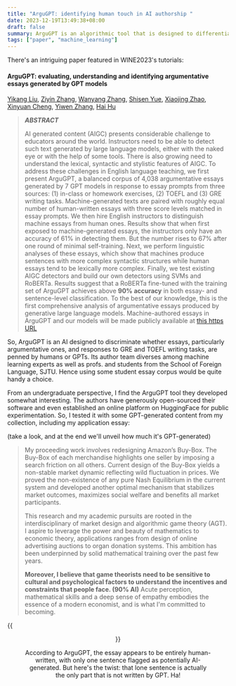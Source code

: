 ```yaml
---
title: "ArguGPT: identifying human touch in AI authorship "
date: 2023-12-19T13:49:38+08:00
draft: false
summary: ArguGPT is an algorithmic tool that is designed to differentiate GPT-generated argumentative essays. But it seems that at least for now, it's accuracy is doubtful.
tags: ["paper", "machine_learning"]
---
```


There's an intriguing paper featured in WINE2023's tutorials:

#### ArguGPT: evaluating, understanding and identifying argumentative essays generated by GPT models

[Yikang Liu](https://arxiv.org/search/cs?searchtype=author&query=Liu,+Y), [Ziyin Zhang](https://arxiv.org/search/cs?searchtype=author&query=Zhang,+Z), [Wanyang Zhang](https://arxiv.org/search/cs?searchtype=author&query=Zhang,+W), [Shisen Yue](https://arxiv.org/search/cs?searchtype=author&query=Yue,+S), [Xiaojing Zhao](https://arxiv.org/search/cs?searchtype=author&query=Zhao,+X), [Xinyuan Cheng](https://arxiv.org/search/cs?searchtype=author&query=Cheng,+X), [Yiwen Zhang](https://arxiv.org/search/cs?searchtype=author&query=Zhang,+Y), [Hai Hu](https://arxiv.org/search/cs?searchtype=author&query=Hu,+H)

> ***ABSTRACT***
>
> AI generated content (AIGC) presents considerable challenge to educators around the world. Instructors need to be able to detect such text generated by large language models, either with the naked eye or with the help of some tools. There is also growing need to understand the lexical, syntactic and stylistic features of AIGC. To address these challenges in English language teaching, we first present ArguGPT, a balanced corpus of 4,038 argumentative essays generated by 7 GPT models in response to essay prompts from three sources: (1) in-class or homework exercises, (2) TOEFL and (3) GRE writing tasks. Machine-generated texts are paired with roughly equal number of human-written essays with three score levels matched in essay prompts. We then hire English instructors to distinguish machine essays from human ones. Results show that when first exposed to machine-generated essays, the instructors only have an accuracy of 61% in detecting them. But the number rises to 67% after one round of minimal self-training. Next, we perform linguistic analyses of these essays, which show that machines produce sentences with more complex syntactic structures while human essays tend to be lexically more complex. Finally, we test existing AIGC detectors and build our own detectors using SVMs and RoBERTa. Results suggest that a RoBERTa fine-tuned with the training set of ArguGPT achieves above **90% accuracy** in both essay- and sentence-level classification. To the best of our knowledge, this is the first comprehensive analysis of argumentative essays produced by generative large language models. Machine-authored essays in ArguGPT and our models will be made publicly available at [this https URL](https://github.com/huhailinguist/ArguGPT)

So, ArguGPT is an AI designed to discriminate whether essays, particularly argumentative ones, and responses to GRE and TOEFL writing tasks, are penned by humans or GPTs. Its author team diverses among machine learning experts as well as profs. and students from the School of Foreign Language, SJTU. Hence using some student essay corpus would be quite handy a choice.

From an undergraduate perspective, I find the ArguGPT tool they developed somewhat interesting. The authors have generously open-sourced their software and even established an online platform on HuggingFace for public experimentation. So, I tested it with some GPT-generated content from my collection, including my application essay:

(take a look, and at the end we'll unveil how much it's GPT-generated)

> My proceeding work involves redesigning Amazon’s Buy-Box. The Buy-Box of each merchandise highlights one seller by imposing a search friction on all others. Current design of the Buy-Box yields a non-stable market dynamic reflecting wild fluctuation in prices. We proved the non-existence of any pure Nash Equilibrium in the current system and developed another optimal mechanism that stabilizes market outcomes, maximizes social welfare and benefits all market participants.
>
> This research and my academic pursuits are rooted in the interdisciplinary of market design and algorithmic game theory (AGT). I aspire to leverage the power and beauty of mathematics to economic theory, applications ranges from design of online advertising auctions to organ donation systems. This ambition has been underpinned by solid mathematical training over the past few years.
>
> **Moreover, I believe that game theorists need to be sensitive to cultural and psychological factors to understand the incentives and constraints that people face. (90% AI)** Acute perception, mathematical skills and a deep sense of empathy embodies the essence of a modern economist, and is what I'm committed to becoming.

{{<figure align="center" src="/new_plan/ArguGPT.jpeg" caption="the prediction result of ArguGPT">}}

According to ArguGPT, the essay appears to be entirely human-written, with only one sentence flagged as potentially AI-generated. But here's the twist: that lone sentence is actually the only part that is not written by GPT. Ha!

